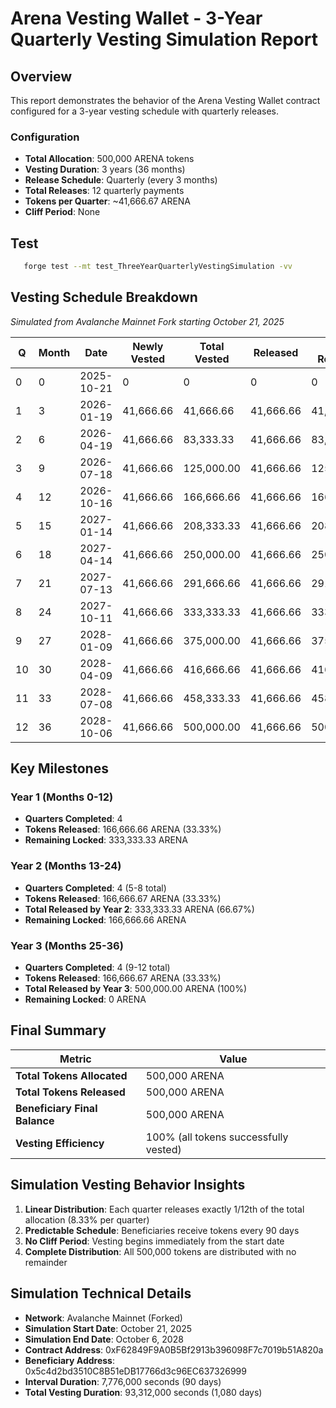 # Arena Vesting Wallet - 3-Year Quarterly Vesting Simulation Report

## Overview

This report demonstrates the behavior of the Arena Vesting Wallet contract configured for a 3-year vesting schedule with quarterly releases.

### Configuration

- **Total Allocation**: 500,000 ARENA tokens
- **Vesting Duration**: 3 years (36 months)
- **Release Schedule**: Quarterly (every 3 months)
- **Total Releases**: 12 quarterly payments
- **Tokens per Quarter**: ~41,666.67 ARENA
- **Cliff Period**: None

## Test

```sh
   forge test --mt test_ThreeYearQuarterlyVestingSimulation -vv
```

## Vesting Schedule Breakdown

_Simulated from Avalanche Mainnet Fork starting October 21, 2025_

| Q   | Month | Date       | Newly Vested | Total Vested | Released  | Total Released | Remaining  | Progress |
| --- | ----- | ---------- | ------------ | ------------ | --------- | -------------- | ---------- | -------- |
| 0   | 0     | 2025-10-21 | 0            | 0            | 0         | 0              | 500,000.00 | 0%       |
| 1   | 3     | 2026-01-19 | 41,666.66    | 41,666.66    | 41,666.66 | 41,666.66      | 458,333.33 | 8%       |
| 2   | 6     | 2026-04-19 | 41,666.66    | 83,333.33    | 41,666.66 | 83,333.33      | 416,666.66 | 16%      |
| 3   | 9     | 2026-07-18 | 41,666.66    | 125,000.00   | 41,666.66 | 125,000.00     | 375,000.00 | 25%      |
| 4   | 12    | 2026-10-16 | 41,666.66    | 166,666.66   | 41,666.66 | 166,666.66     | 333,333.33 | 33%      |
| 5   | 15    | 2027-01-14 | 41,666.66    | 208,333.33   | 41,666.66 | 208,333.33     | 291,666.66 | 41%      |
| 6   | 18    | 2027-04-14 | 41,666.66    | 250,000.00   | 41,666.66 | 250,000.00     | 250,000.00 | 50%      |
| 7   | 21    | 2027-07-13 | 41,666.66    | 291,666.66   | 41,666.66 | 291,666.66     | 208,333.33 | 58%      |
| 8   | 24    | 2027-10-11 | 41,666.66    | 333,333.33   | 41,666.66 | 333,333.33     | 166,666.66 | 66%      |
| 9   | 27    | 2028-01-09 | 41,666.66    | 375,000.00   | 41,666.66 | 375,000.00     | 125,000.00 | 75%      |
| 10  | 30    | 2028-04-09 | 41,666.66    | 416,666.66   | 41,666.66 | 416,666.66     | 83,333.33  | 83%      |
| 11  | 33    | 2028-07-08 | 41,666.66    | 458,333.33   | 41,666.66 | 458,333.33     | 41,666.66  | 91%      |
| 12  | 36    | 2028-10-06 | 41,666.66    | 500,000.00   | 41,666.66 | 500,000.00     | 0.00       | 100%     |

## Key Milestones

### Year 1 (Months 0-12)

- **Quarters Completed**: 4
- **Tokens Released**: 166,666.66 ARENA (33.33%)
- **Remaining Locked**: 333,333.33 ARENA

### Year 2 (Months 13-24)

- **Quarters Completed**: 4 (5-8 total)
- **Tokens Released**: 166,666.67 ARENA (33.33%)
- **Total Released by Year 2**: 333,333.33 ARENA (66.67%)
- **Remaining Locked**: 166,666.66 ARENA

### Year 3 (Months 25-36)

- **Quarters Completed**: 4 (9-12 total)
- **Tokens Released**: 166,666.67 ARENA (33.33%)
- **Total Released by Year 3**: 500,000.00 ARENA (100%)
- **Remaining Locked**: 0 ARENA

## Final Summary

| Metric                        | Value                                 |
| ----------------------------- | ------------------------------------- |
| **Total Tokens Allocated**    | 500,000 ARENA                         |
| **Total Tokens Released**     | 500,000 ARENA                         |
| **Beneficiary Final Balance** | 500,000 ARENA                         |
| **Vesting Efficiency**        | 100% (all tokens successfully vested) |

## Simulation Vesting Behavior Insights

1. **Linear Distribution**: Each quarter releases exactly 1/12th of the total allocation (8.33% per quarter)
2. **Predictable Schedule**: Beneficiaries receive tokens every 90 days
3. **No Cliff Period**: Vesting begins immediately from the start date
4. **Complete Distribution**: All 500,000 tokens are distributed with no remainder

## Simulation Technical Details

- **Network**: Avalanche Mainnet (Forked)
- **Simulation Start Date**: October 21, 2025
- **Simulation End Date**: October 6, 2028
- **Contract Address**: 0xF62849F9A0B5Bf2913b396098F7c7019b51A820a
- **Beneficiary Address**: 0x5c4d2bd3510C8B51eDB17766d3c96EC637326999
- **Interval Duration**: 7,776,000 seconds (90 days)
- **Total Vesting Duration**: 93,312,000 seconds (1,080 days)
